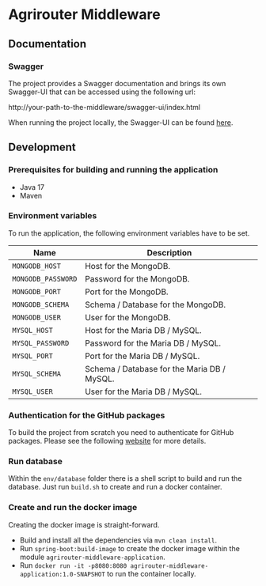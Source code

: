 # Agrirouter Middleware

## Documentation

### Swagger

The project provides a Swagger documentation and brings its own Swagger-UI that can be accessed using the following url:

http://your-path-to-the-middleware/swagger-ui/index.html

When running the project locally, the Swagger-UI can be found [here](http://localhost:8080/swagger-ui/index.html).

## Development

### Prerequisites for building and running the application

* Java 17
* Maven

### Environment variables

To run the application, the following environment variables have to be set.

| Name               | Description                                 |
|--------------------|---------------------------------------------|
| `MONGODB_HOST`     | Host for the MongoDB.                       |
| `MONGODB_PASSWORD` | Password for the MongoDB.                   |	
| `MONGODB_PORT`     | Port for the MongoDB.                       |	
| `MONGODB_SCHEMA`   | Schema / Database for the MongoDB.          |
| `MONGODB_USER`     | User for the MongoDB.                       |	
| `MYSQL_HOST`       | Host for the Maria DB / MySQL.              |
| `MYSQL_PASSWORD`   | Password for the Maria DB / MySQL.          |	
| `MYSQL_PORT`       | Port for the Maria DB / MySQL.              |	
| `MYSQL_SCHEMA`     | Schema / Database for the Maria DB / MySQL. |
| `MYSQL_USER`       | User for the Maria DB / MySQL.              |

### Authentication for the GitHub packages

To build the project from scratch you need to authenticate for GitHub packages. Please see the
following [website](https://docs.github.com/en/packages/guides/configuring-apache-maven-for-use-with-github-packages)
for more details.

### Run database

Within the `env/database` folder there is a shell script to build and run the database. Just run `build.sh` to create
and run a docker container.

### Create and run the docker image

Creating the docker image is straight-forward.

* Build and install all the dependencies via `mvn clean install`.
* Run `spring-boot:build-image` to create the docker image within the module `agrirouter-middleware-application`.
* Run `docker run -it -p8080:8080 agrirouter-middleware-application:1.0-SNAPSHOT` to run the container locally.
